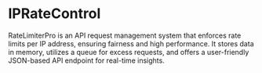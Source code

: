 # IPRateControl
RateLimiterPro is an API request management system that enforces rate limits per IP address, ensuring fairness and high performance. It stores data in memory, utilizes a queue for excess requests, and offers a user-friendly JSON-based API endpoint for real-time insights.
